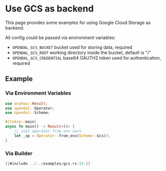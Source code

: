# Use GCS as backend

This page provides some examples for using Google Cloud Storage as backend.

All config could be passed via environment variables:
- `OPENDAL_GCS_BUCKET` bucket used for storing data, required
- `OPENDAL_GCS_ROOT` working directory inside the bucket, default is "/"
- `OPENDAL_GCS_CREDENTIAL` base64 OAUTH2 token used for authentication, required

## Example

### Via Environment Variables

```rust
use anyhow::Result;
use opendal::Operator;
use opendal::Scheme;

#[tokio::main]
async fn main() -> Result<()> {
    // init operator from env vars
    let _op = Operator::from_env(Scheme::Gcs)?;
}
```

### Via Builder

```rust
{{#include ../../examples/gcs.rs:15:}}
```
